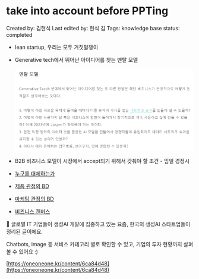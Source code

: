# take into account before PPTing

Created by: 김현식
Last edited by: 현식 김
Tags: knowledge base
status: completed

- lean startup, 우리는 모두 거짓말쟁이
- Generative tech에서 뛰어난 아이디어를 찾는 멘탈 모델
    
    ![Untitled](take%20into%20account%20before%20PPTing%201a8048bd9fbf4fb0bbd257b07f27a374/Untitled.png)
    
- B2B 비즈니스 모델이 시장에서 accept되기 위해서 갖춰야 할 조건 - 임일 경정시
- [누구를 대체하는가](https://www.notion.so/Business-Mind-Mastering-Business-Development-7c957809380b4648868f7cadd2f584e0?pvs=21)
- [제품 관점의 BD](https://www.notion.so/Business-Mind-Mastering-Business-Development-7c957809380b4648868f7cadd2f584e0?pvs=21)
- [마케팅 관점의 BD](https://www.notion.so/Business-Mind-Mastering-Business-Development-7c957809380b4648868f7cadd2f584e0?pvs=21)
- [비즈니스 캔버스](https://www.notion.so/Business-Mind-Mastering-Business-Development-7c957809380b4648868f7cadd2f584e0?pvs=21)

🎁  글로벌 IT 기업들이 생성AI 개발에 집중하고 있는 요즘, 한국의 생성AI 스타트업들이 정리된 글이에요.

Chatbots, image 등 서비스 카테고리 별로 확인할 수 있고, 기업의 투자 현황까지 살펴볼 수 있어요 :)

[https://oneoneone.kr/content/6ca84d48](https://oneoneone.kr/content/6ca84d48)
